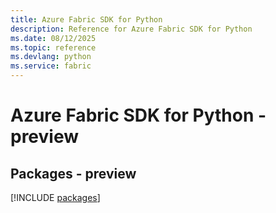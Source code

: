 ```yaml
---
title: Azure Fabric SDK for Python
description: Reference for Azure Fabric SDK for Python
ms.date: 08/12/2025
ms.topic: reference
ms.devlang: python
ms.service: fabric
---
```

# Azure Fabric SDK for Python - preview
## Packages - preview
[!INCLUDE [packages](fabric-index.md)]